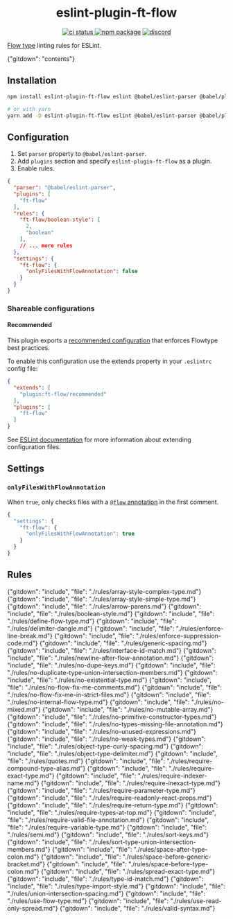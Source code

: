 <h1 align="center">
  eslint-plugin-ft-flow
</h1>

<p align="center">
  <a href="https://github.com/flow-typed/eslint-plugin-ft-flow/actions/workflows/build.yml">
    <img src="https://github.com/flow-typed/eslint-plugin-ft-flow/workflows/build/badge.svg" alt="ci status">
  </a>
  <a href="https://www.npmjs.com/package/eslint-plugin-ft-flow"><img src="https://img.shields.io/npm/v/eslint-plugin-ft-flow.svg" alt="npm package"></a>
  <a href="https://discordapp.com/invite/8ezwRUK">
    <img src="https://img.shields.io/discord/539606376339734558.svg?label=&logo=discord&logoColor=ffffff&color=7389D8&labelColor=555555&cacheSeconds=60" alt="discord">
  </a>
</p>

[Flow type](http://flow.org/) linting rules for ESLint.

{"gitdown": "contents"}

## Installation

```bash
npm install eslint-plugin-ft-flow eslint @babel/eslint-parser @babel/plugin-syntax-flow @babel/plugin-syntax-jsx  --save-dev

# or with yarn
yarn add -D eslint-plugin-ft-flow eslint @babel/eslint-parser @babel/plugin-syntax-flow @babel/plugin-syntax-jsx
```

## Configuration

1. Set `parser` property to `@babel/eslint-parser`.
2. Add `plugins` section and specify `eslint-plugin-ft-flow` as a plugin.
3. Enable rules.

<!-- -->

```json
{
  "parser": "@babel/eslint-parser",
  "plugins": [
    "ft-flow"
  ],
  "rules": {
    "ft-flow/boolean-style": [
      2,
      "boolean"
    ],
    // ... more rules
  },
  "settings": {
    "ft-flow": {
      "onlyFilesWithFlowAnnotation": false
    }
  }
}
```

### Shareable configurations

#### Recommended

This plugin exports a [recommended configuration](./src/configs/recommended.json) that enforces Flowtype best practices.

To enable this configuration use the extends property in your `.eslintrc` config file:

```json
{
  "extends": [
    "plugin:ft-flow/recommended"
  ],
  "plugins": [
    "ft-flow"
  ]
}
```

See [ESLint documentation](http://eslint.org/docs/user-guide/configuring#extending-configuration-files) for more information about extending configuration files.

## Settings

### `onlyFilesWithFlowAnnotation`

When `true`, only checks files with a [`@flow` annotation](http://flow.org/docs/about-flow.html#gradual) in the first comment.

```js
{
  "settings": {
    "ft-flow": {
      "onlyFilesWithFlowAnnotation": true
    }
  }
}
```

## Rules

<!-- Rules are sorted alphabetically. -->

{"gitdown": "include", "file": "./rules/array-style-complex-type.md"}
{"gitdown": "include", "file": "./rules/array-style-simple-type.md"}
{"gitdown": "include", "file": "./rules/arrow-parens.md"}
{"gitdown": "include", "file": "./rules/boolean-style.md"}
{"gitdown": "include", "file": "./rules/define-flow-type.md"}
{"gitdown": "include", "file": "./rules/delimiter-dangle.md"}
{"gitdown": "include", "file": "./rules/enforce-line-break.md"}
{"gitdown": "include", "file": "./rules/enforce-suppression-code.md"}
{"gitdown": "include", "file": "./rules/generic-spacing.md"}
{"gitdown": "include", "file": "./rules/interface-id-match.md"}
{"gitdown": "include", "file": "./rules/newline-after-flow-annotation.md"}
{"gitdown": "include", "file": "./rules/no-dupe-keys.md"}
{"gitdown": "include", "file": "./rules/no-duplicate-type-union-intersection-members.md"}
{"gitdown": "include", "file": "./rules/no-existential-type.md"}
{"gitdown": "include", "file": "./rules/no-flow-fix-me-comments.md"}
{"gitdown": "include", "file": "./rules/no-flow-fix-me-in-strict-files.md"}
{"gitdown": "include", "file": "./rules/no-internal-flow-type.md"}
{"gitdown": "include", "file": "./rules/no-mixed.md"}
{"gitdown": "include", "file": "./rules/no-mutable-array.md"}
{"gitdown": "include", "file": "./rules/no-primitive-constructor-types.md"}
{"gitdown": "include", "file": "./rules/no-types-missing-file-annotation.md"}
{"gitdown": "include", "file": "./rules/no-unused-expressions.md"}
{"gitdown": "include", "file": "./rules/no-weak-types.md"}
{"gitdown": "include", "file": "./rules/object-type-curly-spacing.md"}
{"gitdown": "include", "file": "./rules/object-type-delimiter.md"}
{"gitdown": "include", "file": "./rules/quotes.md"}
{"gitdown": "include", "file": "./rules/require-compound-type-alias.md"}
{"gitdown": "include", "file": "./rules/require-exact-type.md"}
{"gitdown": "include", "file": "./rules/require-indexer-name.md"}
{"gitdown": "include", "file": "./rules/require-inexact-type.md"}
{"gitdown": "include", "file": "./rules/require-parameter-type.md"}
{"gitdown": "include", "file": "./rules/require-readonly-react-props.md"}
{"gitdown": "include", "file": "./rules/require-return-type.md"}
{"gitdown": "include", "file": "./rules/require-types-at-top.md"}
{"gitdown": "include", "file": "./rules/require-valid-file-annotation.md"}
{"gitdown": "include", "file": "./rules/require-variable-type.md"}
{"gitdown": "include", "file": "./rules/semi.md"}
{"gitdown": "include", "file": "./rules/sort-keys.md"}
{"gitdown": "include", "file": "./rules/sort-type-union-intersection-members.md"}
{"gitdown": "include", "file": "./rules/space-after-type-colon.md"}
{"gitdown": "include", "file": "./rules/space-before-generic-bracket.md"}
{"gitdown": "include", "file": "./rules/space-before-type-colon.md"}
{"gitdown": "include", "file": "./rules/spread-exact-type.md"}
{"gitdown": "include", "file": "./rules/type-id-match.md"}
{"gitdown": "include", "file": "./rules/type-import-style.md"}
{"gitdown": "include", "file": "./rules/union-intersection-spacing.md"}
{"gitdown": "include", "file": "./rules/use-flow-type.md"}
{"gitdown": "include", "file": "./rules/use-read-only-spread.md"}
{"gitdown": "include", "file": "./rules/valid-syntax.md"}

